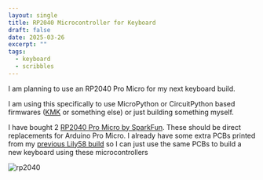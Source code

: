 ```yaml
---
layout: single
title: RP2040 Microcontroller for Keyboard
draft: false
date: 2025-03-26
excerpt: ""
tags:
  - keyboard
  - scribbles
---
```


I am planning to use an RP2040 Pro Micro for my next keyboard build.

I am using this specifically to use MicroPython or CircuitPython based
firmwares ([KMK][kmk] or something else) or just building something myself.

I have bought 2 [RP2040 Pro Micro by SparkFun][sparkfun]. These should be
direct replacements for Arduino Pro Micro. I already have some extra PCBs
printed from my [previous Lily58 build][lily58] so I can just use the same PCBs
to build a new keyboard using these microcontrollers

![rp2040](https://i.imgur.com/pcHKfPK.jpeg)


[sparkfun]: https://www.sparkfun.com/sparkfun-pro-micro-rp2040.html
[kmk]: https://github.com/KMKfw/kmk_firmware
[lily58]: https://vipul.xyz/2024/10/lily58-keyboard/

